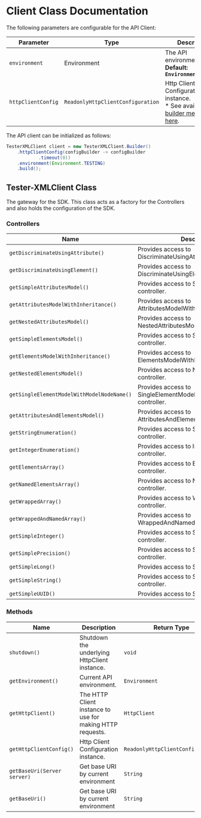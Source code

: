 
# Client Class Documentation

The following parameters are configurable for the API Client:

| Parameter | Type | Description |
|  --- | --- | --- |
| `environment` | Environment | The API environment. <br> **Default: `Environment.TESTING`** |
| `httpClientConfig` | `ReadonlyHttpClientConfiguration` | Http Client Configuration instance.<br>* See available [builder methods here](/doc/http-client-configuration-builder.md). |

The API client can be initialized as follows:

```java
TesterXMLClient client = new TesterXMLClient.Builder()
    .httpClientConfig(configBuilder -> configBuilder
            .timeout(0))
    .environment(Environment.TESTING)
    .build();
```

## Tester-XMLClient Class

The gateway for the SDK. This class acts as a factory for the Controllers and also holds the configuration of the SDK.

### Controllers

| Name | Description | Return Type |
|  --- | --- | --- |
| `getDiscriminateUsingAttribute()` | Provides access to DiscriminateUsingAttribute controller. | `DiscriminateUsingAttribute` |
| `getDiscriminateUsingElement()` | Provides access to DiscriminateUsingElement controller. | `DiscriminateUsingElement` |
| `getSimpleAttributesModel()` | Provides access to SimpleAttributesModel controller. | `SimpleAttributesModel` |
| `getAttributesModelWithInheritance()` | Provides access to AttributesModelWithInheritance controller. | `AttributesModelWithInheritance` |
| `getNestedAttributesModel()` | Provides access to NestedAttributesModel controller. | `NestedAttributesModel` |
| `getSimpleElementsModel()` | Provides access to SimpleElementsModel controller. | `SimpleElementsModel` |
| `getElementsModelWithInheritance()` | Provides access to ElementsModelWithInheritance controller. | `ElementsModelWithInheritance` |
| `getNestedElementsModel()` | Provides access to NestedElementsModel controller. | `NestedElementsModel` |
| `getSingleElementModelWithModelNodeName()` | Provides access to SingleElementModelWithModelNodeName controller. | `SingleElementModelWithModelNodeName` |
| `getAttributesAndElementsModel()` | Provides access to AttributesAndElementsModel controller. | `AttributesAndElementsModel` |
| `getStringEnumeration()` | Provides access to StringEnumeration controller. | `StringEnumeration` |
| `getIntegerEnumeration()` | Provides access to IntegerEnumeration controller. | `IntegerEnumeration` |
| `getElementsArray()` | Provides access to ElementsArray controller. | `ElementsArray` |
| `getNamedElementsArray()` | Provides access to NamedElementsArray controller. | `NamedElementsArray` |
| `getWrappedArray()` | Provides access to WrappedArray controller. | `WrappedArray` |
| `getWrappedAndNamedArray()` | Provides access to WrappedAndNamedArray controller. | `WrappedAndNamedArray` |
| `getSimpleInteger()` | Provides access to SimpleInteger controller. | `SimpleInteger` |
| `getSimplePrecision()` | Provides access to SimplePrecision controller. | `SimplePrecision` |
| `getSimpleLong()` | Provides access to SimpleLong controller. | `SimpleLong` |
| `getSimpleString()` | Provides access to SimpleString controller. | `SimpleString` |
| `getSimpleUUID()` | Provides access to SimpleUUID controller. | `SimpleUUID` |

### Methods

| Name | Description | Return Type |
|  --- | --- | --- |
| `shutdown()` | Shutdown the underlying HttpClient instance. | `void` |
| `getEnvironment()` | Current API environment. | `Environment` |
| `getHttpClient()` | The HTTP Client instance to use for making HTTP requests. | `HttpClient` |
| `getHttpClientConfig()` | Http Client Configuration instance. | `ReadonlyHttpClientConfiguration` |
| `getBaseUri(Server server)` | Get base URI by current environment | `String` |
| `getBaseUri()` | Get base URI by current environment | `String` |

